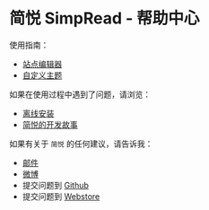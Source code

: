 简悦 SimpRead - 帮助中心
=======

使用指南：
- [站点编辑器](https://github.com/Kenshin/simpread/wiki/%E7%AB%99%E7%82%B9%E7%BC%96%E8%BE%91%E5%99%A8)
- [自定义主题](https://github.com/Kenshin/simpread/wiki/%E8%87%AA%E5%AE%9A%E4%B9%89%E4%B8%BB%E9%A2%98)

如果在使用过程中遇到了问题，请浏览：
- [离线安装](https://github.com/Kenshin/simpread/wiki/离线安装)
- [简悦的开发故事](http://www.jianshu.com/p/2917e4e0169d)

如果有关于 `简悦` 的任何建议，请告诉我：
- [邮件](kenshin@ksria.com)
- [微博](http://weibo.com/23784148)
- 提交问题到 [Github](https://github.com/Kenshin/simpread/issues/new)
- 提交问题到 [Webstore](https://chrome.google.com/webstore/detail/simpread-reader-view/ijllcpnolfcooahcekpamkbidhejabll/support)
